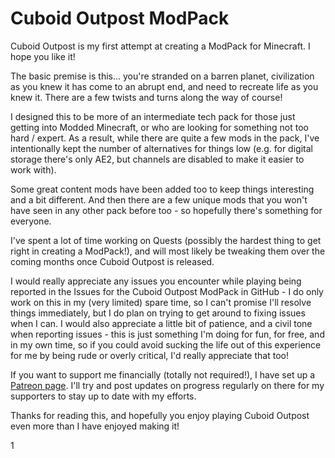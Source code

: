 # Cuboid Outpost ModPack

Cuboid Outpost is my first attempt at creating a ModPack for Minecraft. I hope you like it!

The basic premise is this... you're stranded on a barren planet, civilization as you knew it has come to an abrupt end, and need to recreate life as you knew it. There are a few twists and turns along the way of course!

I designed this to be more of an intermediate tech pack for those just getting into Modded Minecraft, or who are looking for something not too hard / expert. As a result, while there are quite a few mods in the pack, I've intentionally kept the number of alternatives for things low (e.g. for digital storage there's only AE2, but channels are disabled to make it easier to work with).

Some great content mods have been added too to keep things interesting and a bit different. And then there are a few unique mods that you won't have seen in any other pack before too - so hopefully there's something for everyone.

I've spent a lot of time working on Quests (possibly the hardest thing to get right in creating a ModPack!), and will most likely be tweaking them over the coming months once Cuboid Outpost is released.

I would really appreciate any issues you encounter while playing being reported in the Issues for the Cuboid Outpost ModPack in GitHub - I do only work on this in my (very limited) spare time, so I can't promise I'll resolve things immediately, but I do plan on trying to get around to fixing issues when I can. I would also appreciate a little bit of patience, and a civil tone when reporting issues - this is just something I'm doing for fun, for free, and in my own time, so if you could avoid sucking the life out of this experience for me by being rude or overly critical, I'd really appreciate that too!

If you want to support me financially (totally not required!), I have set up a [Patreon page](https://www.patreon.com/cuboiddroid). I'll try and post updates on progress regularly on there for my supporters to stay up to date with my efforts.

Thanks for reading this, and hopefully you enjoy playing Cuboid Outpost even more than I have enjoyed making it!

1
